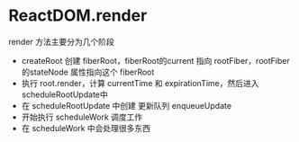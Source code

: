 # ReactDOM.render

render 方法主要分为几个阶段

- createRoot 创建 fiberRoot，fiberRoot的current 指向 rootFiber，rootFiber的stateNode 属性指向这个 fiberRoot
- 执行 root.render，计算 currentTime 和 expirationTime，然后进入 scheduleRootUpdate中
- 在 scheduleRootUpdate 中创建 更新队列 enqueueUpdate
- 开始执行 scheduleWork 调度工作
- 在 scheduleWork 中会处理很多东西